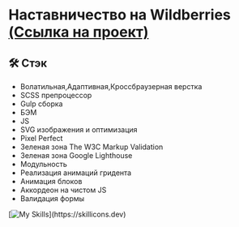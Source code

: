 
# Наставничество на Wildberries [(Ссылка на проект)](https://vetosy.github.io/WB/)

## 🛠 Стэк
- Волатильная,Адаптивная,Кроссбраузерная верстка
- SCSS препроцессор
- Gulp сборка
- БЭМ
- JS
- SVG изображения и оптимизация
- Pixel Perfect
- Зеленая зона The W3C Markup Validation
- Зеленая зона Google Lighthouse
- Модульность
- Реализация анимаций гридента
- Анимация блоков
- Аккордеон на чистом JS
- Валидация формы


[![My Skills](https://skillicons.dev/icons?i=js,html,scss,figma,gulp,)](https://skillicons.dev)
